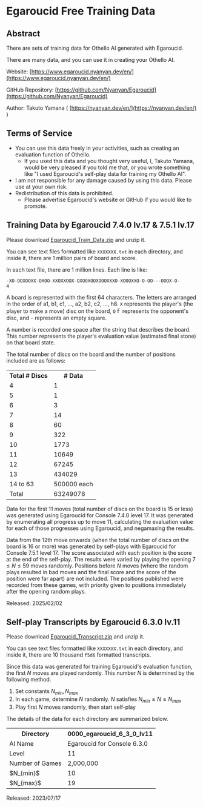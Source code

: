 # Egaroucid Free Training Data



## Abstract

There are sets of training data for Othello AI generated with Egaroucid.

There are many data, and you can use it in creating your Othello AI.

Website: [https://www.egaroucid.nyanyan.dev/en/](https://www.egaroucid.nyanyan.dev/en/)

GitHub Repository: [https://github.com/Nyanyan/Egaroucid](https://github.com/Nyanyan/Egaroucid)

Author: Takuto Yamana ( [https://nyanyan.dev/en/](https://nyanyan.dev/en/) )



## Terms of Service

<ul>
    <li>You can use this data freely in your activities, such as creating an evaluation function of Othello.
        <ul>
            <li>If you used this data and you thought very useful, I, Takuto Yamana, would be very pleased if you told me that, or you wrote something like "I used Egaroucid's self-play data for training my Othello AI".</li>
        </ul>
    </li>
    <li>I am not responsible for any damage caused by using this data. Please use at your own risk.</li>
    <li>Redistribution of this data is prohibited.
        <ul>
            <li>Please advertise Egaroucid's website or GitHub if you would like to promote.</li>
        </ul>
    </li>
</ul>


## Training Data by Egaroucid 7.4.0 lv.17 & 7.5.1 lv.17

Please download [Egaroucid_Train_Data.zip](https://github.com/Nyanyan/Egaroucid/releases/download/training_data/Egaroucid_Train_Data.zip) and unzip it.

You can see text files formatted like ```XXXXXXX.txt``` in each directory,  and inside it, there are 1 million pairs of board and score.

In each text file, there are 1 million lines. Each line is like:

<code>-XO-OOXOOXX-OXOO-XXOXXOOX-OXOOXOOXOOOXXXO-XOOOXXO-O-OO---OOOX-O- 4</code>

A board is represented with the first 64 characters. The letters are arranged in the order of a1, b1, c1, ..., a2, b2, c2, ..., h8. <code>X</code> represents the player's (the player to make a move) disc on the board, <code>O</code>ｆ represents the opponent's disc, and <code>-</code> represents an empty square.

A number is recorded one space after the string that describes the board. This number represents the player's evaluation value (estimated final stone) on that board state.

The total number of discs on the board and the number of positions included are as follows:

<div class="table_wrapper"><table>
<tr>
	<th>Total # Discs</th>
	<th># Data</th>
</tr>
<tr>
	<td>4</td>
	<td>1</td>
</tr>
<tr>
	<td>5</td>
	<td>1</td>
</tr>
<tr>
	<td>6</td>
	<td>3</td>
</tr>
<tr>
	<td>7</td>
	<td>14</td>
</tr>
<tr>
	<td>8</td>
	<td>60</td>
</tr>
<tr>
	<td>9</td>
	<td>322</td>
</tr>
<tr>
	<td>10</td>
	<td>1773</td>
</tr>
<tr>
	<td>11</td>
	<td>10649</td>
</tr>
<tr>
	<td>12</td>
	<td>67245</td>
</tr>
<tr>
	<td>13</td>
	<td>434029</td>
</tr>
<tr>
	<td>14 to 63</td>
	<td>500000 each</td>
</tr>
<tr>
	<td>Total</td>
	<td>63249078</td>
</tr>
    </table></div>


Data for the first 11 moves (total number of discs on the board is 15 or less) was generated using Egaroucid for Console 7.4.0 level 17. It was generated by enumerating all progress up to move 11, calculating the evaluation value for each of those progresses using Egaroucid, and negamaxing the results.

Data from the 12th move onwards (when the total number of discs on the board is 16 or more) was generated by self-plays with Egaroucid for Console 7.5.1 level 17. The score associated with each position is the score at the end of the self-play. The results were varied by playing the opening $7 \leq N \leq 59$ moves randomly. Positions before $N$ moves (where the random plays resulted in bad moves and the final score and the score of the position were far apart) are not included. The positions published were recorded from these games, with priority given to positions immediately after the opening random plays.

Released: 2025/02/02





## Self-play Transcripts by Egaroucid 6.3.0 lv.11

Please download [Egaroucid_Transcript.zip](https://github.com/Nyanyan/Egaroucid/releases/download/transcript/Egaroucid_Transcript.zip) and unzip it.

You can see text files formatted like ```XXXXXXX.txt``` in each directory,  and inside it, there are 10 thousand ```f5d6``` formatted transcripts.

Since this data was generated for training Egaroucid's evaluation function, the first $N$ moves are played randomly. This number $N$ is determined by the following method.

1. Set constants $N_{min},N_{max}$
2. In each game, determine $N$ randomly. $N$ satisfies  $N_{min}\leq N \leq N_{max}$
3. Play first $N$ moves randomly, then start self-play

The details of the data for each directory are summarized below.

<div class="table_wrapper"><table>
<tr>
	<th>Directory</th>
	<th>0000_egaroucid_6_3_0_lv11</th>
</tr>
<tr>
	<td>AI Name</td>
	<td>Egaroucid for Console 6.3.0</td>
</tr>
<tr>
	<td>Level</td>
	<td>11</td>
</tr>
<tr>
	<td>Number of Games</td>
	<td>2,000,000</td>
</tr>
<tr>
	<td> $N_{min}$ </td>
	<td>10</td>
</tr>
<tr>
	<td> $N_{max}$ </td>
	<td>19</td>
</tr>
    </table></div>
Released: 2023/07/17

